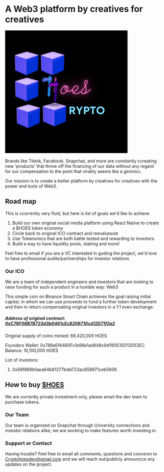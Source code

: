 # A Web3 platform by creatives for creatives
![CryptoHoes Logo](/Logo.png)

Brands like Tiktok, Facebook, Snapchat, and more are constantly ccreating new 'products' that thrive off the financing of our data without any regard for our compensation to the point that virality seems like a gimmicc.

Our mission is to create a better platform by creatives for creatives with the power and tools of Web3.

## Road map

This is ccurrently very fluid, but here is list of goals we'd like to achieve
1. Build our own original social media platform using React Native to create a $HOES token economy
2. Circle back to original ICO contract and reevalutaute 
3. Use Tokenomics that are both battle tested and rewarding to investors
4. Build a way to have liquidity pools, staking and more!

Feel free to email if you are a VC interested in guding the project, we'd love to have professional audits/partnerships for investor relations

### Our ICO

We are a team of independent engineers and investors that are looking to raise funding for such a product in a humble way: Web3

This simple coin on Binance Smart Chain achieves the goal raising initial capital, in which we can use proceeds to fund a further token development and then in return compensating original investors in a 1:1 even exchange.

##### Address of original contract: [0xC76F08B7B723d3b0461cEc8206710cd12D71f2a2](https://bscscan.com/token/0xC76F08B7B723d3b0461cEc8206710cd12D71f2a2)

Original supply of coins minted: 69,420,000 HOES

Founders Wallet: 0x788eEf4460Fc1e98e1ad648c9d190535012053EC
Balance: 10,100,000 HOES

List of investors:

1. 0x56f889b1aea64b81277bdd723ac858971ceb5606

## How to buy [$HOES](https://bscscan.com/token/0xC76F08B7B723d3b0461cEc8206710cd12D71f2a2)

We are currently private investment only, please email the dev team to purchase tokens.

### Our Team

Our team is organized on Snapchat through University connections and investor relations alike, we are working to make features worth investing in.



### Support or Contact

Having trouble? Feel free to email all comments, questions and concersn to Cryptohoesdev@gmail.com and we will reach out/publicly announcce any updates on the project.
